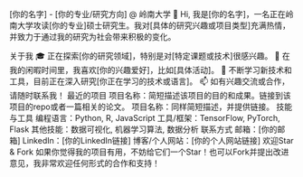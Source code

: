 [你的名字] - [你的专业/研究方向] @ 岭南大学
👋 Hi, 我是[你的名字]，一名正在岭南大学攻读[你的专业]硕士研究生。我对[具体的研究兴趣或项目类型]充满热情，并致力于通过我的研究为社会带来积极的变化。

关于我
🎓 正在探索[你的研究领域]，特别是对[特定课题或技术]很感兴趣。
🚀 在我的闲暇时间里，我喜欢[你的兴趣爱好]，比如[具体活动]。
🌱 不断学习新技术和工具，目前正在深入研究[你正在学习的技术或语言]。
📫 如有兴趣交流或合作，请随时联系我！
最近的项目
项目名称：简短描述该项目的目的和成果。链接到该项目的repo或者一篇相关的论文。
项目名称：同样简短描述，并提供链接。
技能与工具
编程语言：Python, R, JavaScript
工具/框架：TensorFlow, PyTorch, Flask
其他技能：数据可视化, 机器学习算法, 数据分析
联系方式
邮箱：[你的邮箱]
LinkedIn：[你的LinkedIn链接]
博客/个人网站：[你的个人网站链接]
欢迎Star & Fork
如果你觉得我的项目有用，不妨给它们一个Star！也可以Fork并提出改进意见，我非常欢迎任何形式的合作和支持！

